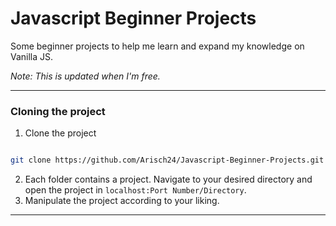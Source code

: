 # Javascript Beginner Projects
Some beginner projects to help me learn and expand my knowledge on Vanilla JS.

*Note: This is updated when I'm free.*

---

### Cloning the project

1. Clone the project
```bash

git clone https://github.com/Arisch24/Javascript-Beginner-Projects.git
```
2. Each folder contains a project. Navigate to your desired directory and open the project in `localhost:Port Number/Directory`.
3. Manipulate the project according to your liking.

---

<!-- ### License -->